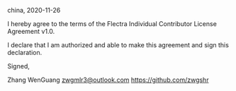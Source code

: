 china, 2020-11-26

I hereby agree to the terms of the Flectra Individual Contributor License
Agreement v1.0.

I declare that I am authorized and able to make this agreement and sign this
declaration.

Signed,

Zhang WenGuang zwgmlr3@outlook.com https://github.com/zwgshr
